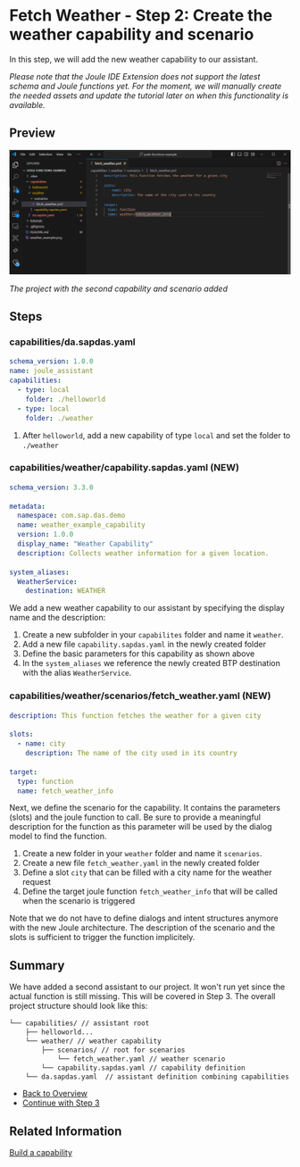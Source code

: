 # Fetch Weather - Step 2: Create the weather capability and scenario

In this step, we will add the new weather capability to our assistant.

*Please note that the Joule IDE Extension does not support the latest schema and Joule functions yet. 
For the moment, we will manually create the needed assets and update the tutorial later on when this functionality is available.*  

## Preview

![image](assets/preview.png)

*The project with the second capability and scenario added*

## Steps

### capabilities/da.sapdas.yaml


```yaml
schema_version: 1.0.0
name: joule_assistant
capabilities:
  - type: local
    folder: ./helloworld
  - type: local
    folder: ./weather

```

1. After `helloworld`, add a new capability of type `local` and set the folder to `./weather`

### capabilities/weather/capability.sapdas.yaml (NEW)

```yaml
schema_version: 3.3.0

metadata:
  namespace: com.sap.das.demo
  name: weather_example_capability
  version: 1.0.0
  display_name: "Weather Capability"
  description: Collects weather information for a given location.

system_aliases:
  WeatherService:
    destination: WEATHER
```

We add a new weather capability to our assistant by specifying the display name and the description:

1. Create a new subfolder in your `capabilites` folder and name it `weather`.
2. Add a new file `capability.sapdas.yaml` in the newly created folder
3. Define the basic parameters for this capability as shown above
4. In the `system_aliases` we reference the newly created BTP destination with the alias `WeatherService`.

### capabilities/weather/scenarios/fetch_weather.yaml (NEW)

```yaml
description: This function fetches the weather for a given city

slots:
  - name: city
    description: The name of the city used in its country

target:
  type: function
  name: fetch_weather_info
```
Next, we define the scenario for the capability. It contains the parameters (slots) and the joule function to call.
Be sure to provide a meaningful description for the function as this parameter will be used by the dialog model to find the function.

1. Create a new folder in your `weather` folder and name it `scenarios`.
2. Create a new file `fetch_weather.yaml` in the newly created folder
3. Define a slot `city` that can be filled with a city name for the weather request
4. Define the target joule function `fetch_weather_info` that will be called when the scenario is triggered

Note that we do not have to define dialogs and intent structures anymore with the new Joule architecture.
The description of the scenario and the slots is sufficient to trigger the function implicitely.

## Summary

We have added a second assistant to our project. It won't run yet since the actual function is still missing.
This will be covered in Step 3. The overall project structure should look like this:

```
└── capabilities/ // assistant root
    ├── helloworld... 
    └── weather/ // weather capability
        ├── scenarios/ // root for scenarios
            └── fetch_weather.yaml // weather scenario
        └── capability.sapdas.yaml // capability definition
    └── da.sapdas.yaml  // assistant definition combining capabilities
```

* [Back to Overview](../index.md)
* [Continue with Step 3](../step3/index.md)

## Related Information 

[Build a capability](https://help.sap.com/docs/joule/service-guide/build-capability)
